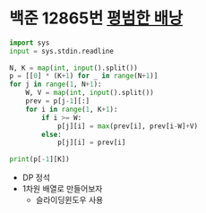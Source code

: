 # 백준 12865번 [평범한 배낭](https://www.acmicpc.net/problem/12865)
```python
import sys  
input = sys.stdin.readline  
  
N, K = map(int, input().split())  
p = [[0] * (K+1) for _ in range(N+1)]  
for j in range(1, N+1):  
    W, V = map(int, input().split())  
    prev = p[j-1][:]  
    for i in range(1, K+1):  
        if i >= W:  
            p[j][i] = max(prev[i], prev[i-W]+V)  
        else:  
            p[j][i] = prev[i]  
  
print(p[-1][K])
```
- DP 정석
- 1차원 배열로 만들어보자
	- 슬라이딩윈도우 사용